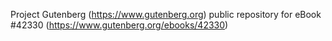 Project Gutenberg (https://www.gutenberg.org) public repository for eBook #42330 (https://www.gutenberg.org/ebooks/42330)
